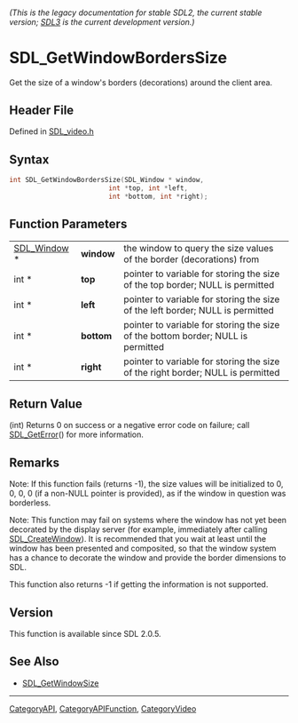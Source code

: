 ###### (This is the legacy documentation for stable SDL2, the current stable version; [SDL3](https://wiki.libsdl.org/SDL3/) is the current development version.)
# SDL_GetWindowBordersSize

Get the size of a window's borders (decorations) around the client area.

## Header File

Defined in [SDL_video.h](https://github.com/libsdl-org/SDL/blob/SDL2/include/SDL_video.h)

## Syntax

```c
int SDL_GetWindowBordersSize(SDL_Window * window,
                         int *top, int *left,
                         int *bottom, int *right);
```

## Function Parameters

|                            |            |                                                                                  |
| -------------------------- | ---------- | -------------------------------------------------------------------------------- |
| [SDL_Window](SDL_Window) * | **window** | the window to query the size values of the border (decorations) from             |
| int *                      | **top**    | pointer to variable for storing the size of the top border; NULL is permitted    |
| int *                      | **left**   | pointer to variable for storing the size of the left border; NULL is permitted   |
| int *                      | **bottom** | pointer to variable for storing the size of the bottom border; NULL is permitted |
| int *                      | **right**  | pointer to variable for storing the size of the right border; NULL is permitted  |

## Return Value

(int) Returns 0 on success or a negative error code on failure; call
[SDL_GetError](SDL_GetError)() for more information.

## Remarks

Note: If this function fails (returns -1), the size values will be
initialized to 0, 0, 0, 0 (if a non-NULL pointer is provided), as if the
window in question was borderless.

Note: This function may fail on systems where the window has not yet been
decorated by the display server (for example, immediately after calling
[SDL_CreateWindow](SDL_CreateWindow)). It is recommended that you wait at
least until the window has been presented and composited, so that the
window system has a chance to decorate the window and provide the border
dimensions to SDL.

This function also returns -1 if getting the information is not supported.

## Version

This function is available since SDL 2.0.5.

## See Also

- [SDL_GetWindowSize](SDL_GetWindowSize)

----
[CategoryAPI](CategoryAPI), [CategoryAPIFunction](CategoryAPIFunction), [CategoryVideo](CategoryVideo)

